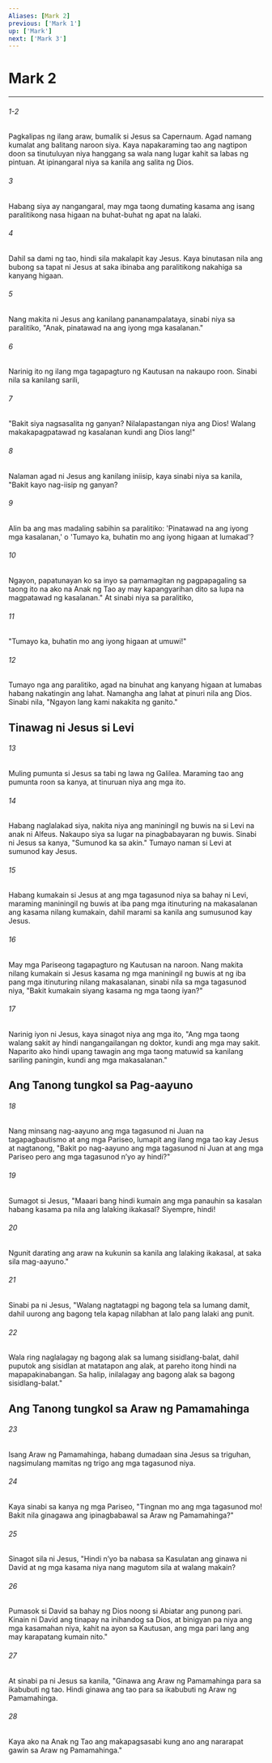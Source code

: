 ```yaml
---
Aliases: [Mark 2]
previous: ['Mark 1']
up: ['Mark']
next: ['Mark 3']
---
```

# Mark 2

***
###### 1-2
Pagkalipas ng ilang araw, bumalik si Jesus sa Capernaum. Agad namang kumalat ang balitang naroon siya. Kaya napakaraming tao ang nagtipon doon sa tinutuluyan niya hanggang sa wala nang lugar kahit sa labas ng pintuan. At ipinangaral niya sa kanila ang salita ng Dios. 

###### 3
Habang siya ay nangangaral, may mga taong dumating kasama ang isang paralitikong nasa higaan na buhat-buhat ng apat na lalaki. 

###### 4
Dahil sa dami ng tao, hindi sila makalapit kay Jesus. Kaya binutasan nila ang bubong sa tapat ni Jesus at saka ibinaba ang paralitikong nakahiga sa kanyang higaan. 

###### 5
Nang makita ni Jesus ang kanilang pananampalataya, sinabi niya sa paralitiko, "Anak, pinatawad na ang iyong mga kasalanan." 

###### 6
Narinig ito ng ilang mga tagapagturo ng Kautusan na nakaupo roon. Sinabi nila sa kanilang sarili, 

###### 7
"Bakit siya nagsasalita ng ganyan? Nilalapastangan niya ang Dios! Walang makakapagpatawad ng kasalanan kundi ang Dios lang!" 

###### 8
Nalaman agad ni Jesus ang kanilang iniisip, kaya sinabi niya sa kanila, "Bakit kayo nag-iisip ng ganyan? 

###### 9
Alin ba ang mas madaling sabihin sa paralitiko: 'Pinatawad na ang iyong mga kasalanan,' o 'Tumayo ka, buhatin mo ang iyong higaan at lumakad'? 

###### 10
Ngayon, papatunayan ko sa inyo sa pamamagitan ng pagpapagaling sa taong ito na ako na Anak ng Tao ay may kapangyarihan dito sa lupa na magpatawad ng kasalanan." At sinabi niya sa paralitiko, 

###### 11
"Tumayo ka, buhatin mo ang iyong higaan at umuwi!" 

###### 12
Tumayo nga ang paralitiko, agad na binuhat ang kanyang higaan at lumabas habang nakatingin ang lahat. Namangha ang lahat at pinuri nila ang Dios. Sinabi nila, "Ngayon lang kami nakakita ng ganito." 

## Tinawag ni Jesus si Levi 

###### 13
Muling pumunta si Jesus sa tabi ng lawa ng Galilea. Maraming tao ang pumunta roon sa kanya, at tinuruan niya ang mga ito. 

###### 14
Habang naglalakad siya, nakita niya ang maniningil ng buwis na si Levi na anak ni Alfeus. Nakaupo siya sa lugar na pinagbabayaran ng buwis. Sinabi ni Jesus sa kanya, "Sumunod ka sa akin." Tumayo naman si Levi at sumunod kay Jesus. 

###### 15
Habang kumakain si Jesus at ang mga tagasunod niya sa bahay ni Levi, maraming maniningil ng buwis at iba pang mga itinuturing na makasalanan ang kasama nilang kumakain, dahil marami sa kanila ang sumusunod kay Jesus. 

###### 16
May mga Pariseong tagapagturo ng Kautusan na naroon. Nang makita nilang kumakain si Jesus kasama ng mga maniningil ng buwis at ng iba pang mga itinuturing nilang makasalanan, sinabi nila sa mga tagasunod niya, "Bakit kumakain siyang kasama ng mga taong iyan?" 

###### 17
Narinig iyon ni Jesus, kaya sinagot niya ang mga ito, "Ang mga taong walang sakit ay hindi nangangailangan ng doktor, kundi ang mga may sakit. Naparito ako hindi upang tawagin ang mga taong matuwid sa kanilang sariling paningin, kundi ang mga makasalanan." 

## Ang Tanong tungkol sa Pag-aayuno 

###### 18
Nang minsang nag-aayuno ang mga tagasunod ni Juan na tagapagbautismo at ang mga Pariseo, lumapit ang ilang mga tao kay Jesus at nagtanong, "Bakit po nag-aayuno ang mga tagasunod ni Juan at ang mga Pariseo pero ang mga tagasunod nʼyo ay hindi?" 

###### 19
Sumagot si Jesus, "Maaari bang hindi kumain ang mga panauhin sa kasalan habang kasama pa nila ang lalaking ikakasal? Siyempre, hindi! 

###### 20
Ngunit darating ang araw na kukunin sa kanila ang lalaking ikakasal, at saka sila mag-aayuno." 

###### 21
Sinabi pa ni Jesus, "Walang nagtatagpi ng bagong tela sa lumang damit, dahil uurong ang bagong tela kapag nilabhan at lalo pang lalaki ang punit. 

###### 22
Wala ring naglalagay ng bagong alak sa lumang sisidlang-balat, dahil puputok ang sisidlan at matatapon ang alak, at pareho itong hindi na mapapakinabangan. Sa halip, inilalagay ang bagong alak sa bagong sisidlang-balat." 

## Ang Tanong tungkol sa Araw ng Pamamahinga 

###### 23
Isang Araw ng Pamamahinga, habang dumadaan sina Jesus sa triguhan, nagsimulang mamitas ng trigo ang mga tagasunod niya. 

###### 24
Kaya sinabi sa kanya ng mga Pariseo, "Tingnan mo ang mga tagasunod mo! Bakit nila ginagawa ang ipinagbabawal sa Araw ng Pamamahinga?" 

###### 25
Sinagot sila ni Jesus, "Hindi nʼyo ba nabasa sa Kasulatan ang ginawa ni David at ng mga kasama niya nang magutom sila at walang makain? 

###### 26
Pumasok si David sa bahay ng Dios noong si Abiatar ang punong pari. Kinain ni David ang tinapay na inihandog sa Dios, at binigyan pa niya ang mga kasamahan niya, kahit na ayon sa Kautusan, ang mga pari lang ang may karapatang kumain nito." 

###### 27
At sinabi pa ni Jesus sa kanila, "Ginawa ang Araw ng Pamamahinga para sa ikabubuti ng tao. Hindi ginawa ang tao para sa ikabubuti ng Araw ng Pamamahinga. 

###### 28
Kaya ako na Anak ng Tao ang makapagsasabi kung ano ang nararapat gawin sa Araw ng Pamamahinga."

